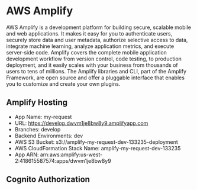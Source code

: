# AWS Amplify

AWS Amplify is a development platform for building secure, scalable mobile and web applications. It makes it easy for you to authenticate users, 
securely store data and user metadata, authorize selective access to data, integrate machine learning, analyze application metrics, and execute 
server-side code. Amplify covers the complete mobile application development workflow from version control, code testing, to production deployment, 
and it easily scales with your business from thousands of users to tens of millions. The Amplify libraries and CLI, part of the Amplify Framework, 
are open source and offer a pluggable interface that enables you to customize and create your own plugins.

## Amplify Hosting
- App Name: my-request
- URL: https://develop.dwvm1je8bw8y9.amplifyapp.com
- Branches: develop
- Backend Environments: dev
- AWS S3 Bucket: s3://amplify-my-request-dev-133235-deployment
- AWS CloudFormation Stack Name: amplify-my-request-dev-133235
- App ARN: arn:aws:amplify:us-west-2:418615587574:apps/dwvm1je8bw8y9

## Cognito Authorization

